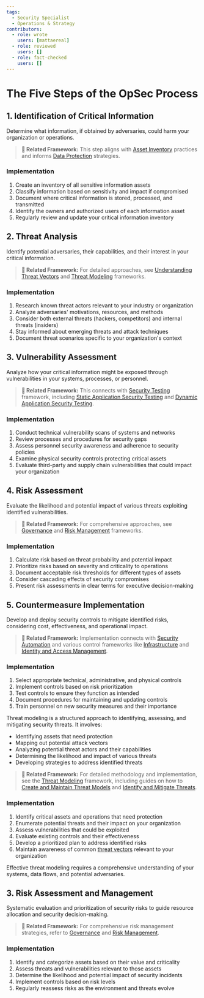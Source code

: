 ```yaml
---
tags:
  - Security Specialist
  - Operations & Strategy
contributors:
  - role: wrote
    users: [mattaereal]
  - role: reviewed
    users: []
  - role: fact-checked
    users: []
---
```


# The Five Steps of the OpSec Process

## 1. Identification of Critical Information

Determine what information, if obtained by adversaries, could harm your organization or operations.

> **🔗 Related Framework:** This step aligns with [Asset Inventory](../infrastructure/asset-inventory.md) practices and informs [Data Protection](../operational-security/data-protection/) strategies.

### Implementation

1. Create an inventory of all sensitive information assets
2. Classify information based on sensitivity and impact if compromised
3. Document where critical information is stored, processed, and transmitted
4. Identify the owners and authorized users of each information asset
5. Regularly review and update your critical information inventory

## 2. Threat Analysis

Identify potential adversaries, their capabilities, and their interest in your critical information.

> **🔗 Related Framework:** For detailed approaches, see [Understanding Threat Vectors](../awareness/understanding-threat-vectors.md) and [Threat Modeling](../threat-modeling/) frameworks.

### Implementation

1. Research known threat actors relevant to your industry or organization
2. Analyze adversaries' motivations, resources, and methods
3. Consider both external threats (hackers, competitors) and internal threats (insiders)
4. Stay informed about emerging threats and attack techniques
5. Document threat scenarios specific to your organization's context

## 3. Vulnerability Assessment

Analyze how your critical information might be exposed through vulnerabilities in your systems, processes, or personnel.

> **🔗 Related Framework:** This connects with [Security Testing](../security-testing/) framework, including [Static Application Security Testing](../security-testing/static-application-security-testing.md) and [Dynamic Application Security Testing](../security-testing/dynamic-application-security-testing.md).

### Implementation

1. Conduct technical vulnerability scans of systems and networks
2. Review processes and procedures for security gaps
3. Assess personnel security awareness and adherence to security policies
4. Examine physical security controls protecting critical assets
5. Evaluate third-party and supply chain vulnerabilities that could impact your organization

## 4. Risk Assessment

Evaluate the likelihood and potential impact of various threats exploiting identified vulnerabilities.

> **🔗 Related Framework:** For comprehensive approaches, see [Governance](../governance/) and [Risk Management](../governance/risk-management.md) frameworks.

### Implementation

1. Calculate risk based on threat probability and potential impact
2. Prioritize risks based on severity and criticality to operations
3. Document acceptable risk thresholds for different types of assets
4. Consider cascading effects of security compromises
5. Present risk assessments in clear terms for executive decision-making

## 5. Countermeasure Implementation

Develop and deploy security controls to mitigate identified risks, considering cost, effectiveness, and operational impact.

> **🔗 Related Framework:** Implementation connects with [Security Automation](../security-automation/) and various control frameworks like [Infrastructure](../infrastructure/) and [Identity and Access Management](../iam/).

### Implementation

1. Select appropriate technical, administrative, and physical controls
2. Implement controls based on risk prioritization
3. Test controls to ensure they function as intended
4. Document procedures for maintaining and updating controls
5. Train personnel on new security measures and their importance

Threat modeling is a structured approach to identifying, assessing, and mitigating security threats. It involves:

- Identifying assets that need protection
- Mapping out potential attack vectors
- Analyzing potential threat actors and their capabilities
- Determining the likelihood and impact of various threats
- Developing strategies to address identified threats

> **🔗 Related Framework:** For detailed methodology and implementation, see the [Threat Modeling](../threat-modeling/) framework, including guides on how to [Create and Maintain Threat Models](../threat-modeling/create-maintain-threat-models.md) and [Identify and Mitigate Threats](../threat-modeling/identity-mitigate-threats.md).

### Implementation

1. Identify critical assets and operations that need protection
2. Enumerate potential threats and their impact on your organization
3. Assess vulnerabilities that could be exploited
4. Evaluate existing controls and their effectiveness
5. Develop a prioritized plan to address identified risks
6. Maintain awareness of common [threat vectors](../awareness/understanding-threat-vectors.md) relevant to your organization

Effective threat modeling requires a comprehensive understanding of your systems, data flows, and potential adversaries.

## 3. Risk Assessment and Management

Systematic evaluation and prioritization of security risks to guide resource allocation and security decision-making.

> **🔗 Related Framework:** For comprehensive risk management strategies, refer to [Governance](../governance/) and [Risk Management](../governance/risk-management.md).

### Implementation

1. Identify and categorize assets based on their value and criticality
2. Assess threats and vulnerabilities relevant to those assets
3. Determine the likelihood and potential impact of security incidents
4. Implement controls based on risk levels
5. Regularly reassess risks as the environment and threats evolve
